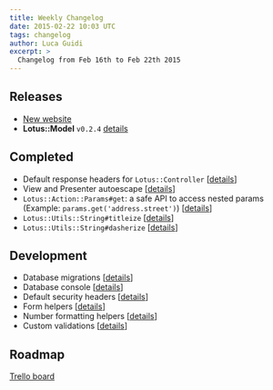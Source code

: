 ```yaml
---
title: Weekly Changelog
date: 2015-02-22 10:03 UTC
tags: changelog
author: Luca Guidi
excerpt: >
  Changelog from Feb 16th to Feb 22th 2015
---
```


## Releases

- [New website](http://lotusrb.org)
- **Lotus::Model** `v0.2.4` [details](https://github.com/lotus/model/blob/master/CHANGELOG.md#v024---2015-02-20)

## Completed

- Default response headers for `Lotus::Controller` [[details](https://github.com/lotus/controller/pull/88)]
- View and Presenter autoescape [[details](https://github.com/lotus/view/pull/60)]
- `Lotus::Action::Params#get`: a safe API to access nested params (Example: `params.get('address.street')`) [[details](https://github.com/lotus/controller/pull/89)]
- `Lotus::Utils::String#titleize` [[details](https://github.com/lotus/utils/pull/63)]
- `Lotus::Utils::String#dasherize` [[details](https://github.com/lotus/utils/pull/62)]

## Development

- Database migrations [[details](https://github.com/lotus/model/pull/144)]
- Database console [[details](https://github.com/lotus/lotus/pull/152)]
- Default security headers [[details](https://github.com/lotus/lotus/pull/159)]
- Form helpers [[details](https://github.com/lotus/helpers/pull/16)]
- Number formatting helpers [[details](https://github.com/lotus/helpers/pull/14)]
- Custom validations [[details](https://github.com/lotus/validations/pull/49)]

## Roadmap

[Trello board](http://bit.ly/lotusrb-roadmap)
